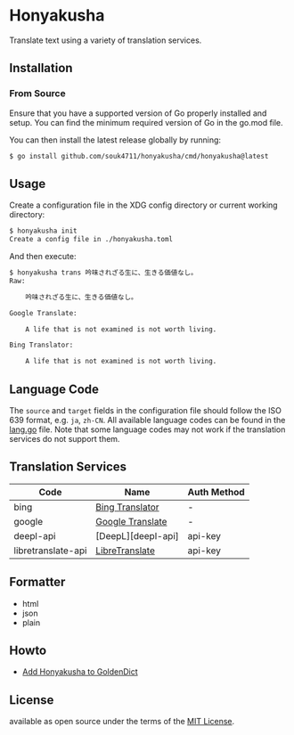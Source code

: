 # Honyakusha

Translate text using a variety of translation services.


## Installation

### From Source

Ensure that you have a supported version of Go properly installed and setup. You can
find the minimum required version of Go in the go.mod file.

You can then install the latest release globally by running:

```sh
$ go install github.com/souk4711/honyakusha/cmd/honyakusha@latest
```


## Usage

Create a configuration file in the XDG config directory or current working directory:

```sh
$ honyakusha init
Create a config file in ./honyakusha.toml
```

And then execute:

```sh
$ honyakusha trans 吟味されざる生に、生きる価値なし。
Raw:

    吟味されざる生に、生きる価値なし。

Google Translate:

    A life that is not examined is not worth living.

Bing Translator:

    A life that is not examined is not worth living.
```


## Language Code

The `source` and `target` fields in the configuration file should follow the ISO 639 format, e.g. `ja`,
`zh-CN`. All available language codes can be found in the [lang.go](./internal/lang/lang.go) file. Note
that some language codes may not work if the translation services do not support them.


## Translation Services

| Code               | Name                                 | Auth Method |
|--------------------|--------------------------------------|--------------
| bing               | [Bing Translator][bing]              | -           |
| google             | [Google Translate][google]           | -           |
| deepl-api          | [DeepL][deepl-api]                   | api-key     |
| libretranslate-api | [LibreTranslate][libretranslate-api] | api-key     |


## Formatter

* html
* json
* plain


## Howto

* [Add Honyakusha to GoldenDict](./examples/goldendict/)


## License

available as open source under the terms of the [MIT License](https://opensource.org/licenses/MIT).


[bing]:https://www.bing.com/translator
[google]:https://translate.google.com/
[libretranslate-api]:https://libretranslate.com/
